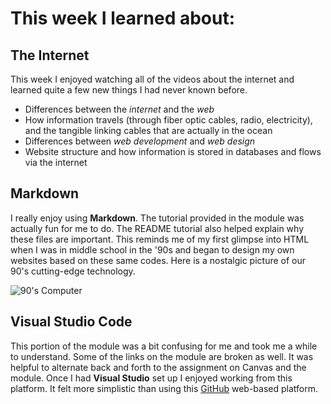 # This week I learned about:
## The Internet

This week I enjoyed watching all of the videos about the internet and learned quite a few new things I had never known before. 
- Differences between the *internet* and the *web*
- How information travels (through fiber optic cables, radio, electricity), and the tangible linking cables that are actually in the ocean
- Differences between *web development* and *web design*
- Website structure and how information is stored in databases and flows via the internet
## Markdown

I really enjoy using **Markdown**. The tutorial provided in the module was actually fun for me to do. The README tutorial also helped explain why these files are important. This reminds me of my first glimpse into HTML when I was in middle school in the '90s and began to design my own websites based on these same codes. Here is a nostalgic picture of our 90's cutting-edge technology.

![90's Computer](https://as1.ftcdn.net/v2/jpg/05/22/03/14/1000_F_522031409_ctvMwiIeQ6Y0wV0ZFmETxshqqlQT0QSo.jpg) 
## Visual Studio Code

This portion of the module was a bit confusing for me and took me a while to understand. Some of the links on the module are broken as well. It was helpful to alternate back and forth to the assignment on Canvas and the module. Once I had **Visual Studio** set up I enjoyed working from this platform. It felt more simplistic than using this [GitHub](https://github.com) web-based platform. 

